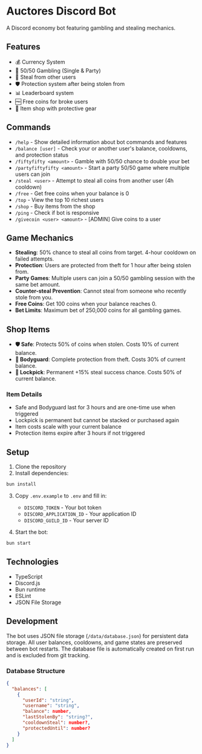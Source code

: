 # Auctores Discord Bot

A Discord economy bot featuring gambling and stealing mechanics.

## Features

- 💰 Currency System
- 🎲 50/50 Gambling (Single & Party)
- 🦹 Steal from other users
- 🛡️ Protection system after being stolen from
- 📊 Leaderboard system
- 🆓 Free coins for broke users
- 🏪 Item shop with protective gear

## Commands

- `/help` - Show detailed information about bot commands and features
- `/balance [user]` - Check your or another user's balance, cooldowns, and protection status
- `/fiftyfifty <amount>` - Gamble with 50/50 chance to double your bet
- `/partyfiftyfifty <amount>` - Start a party 50/50 game where multiple users can join
- `/steal <user>` - Attempt to steal all coins from another user (4h cooldown)
- `/free` - Get free coins when your balance is 0
- `/top` - View the top 10 richest users
- `/shop` - Buy items from the shop
- `/ping` - Check if bot is responsive
- `/givecoin <user> <amount>` - [ADMIN] Give coins to a user

## Game Mechanics

- **Stealing**: 50% chance to steal all coins from target. 4-hour cooldown on failed attempts.
- **Protection**: Users are protected from theft for 1 hour after being stolen from.
- **Party Games**: Multiple users can join a 50/50 gambling session with the same bet amount.
- **Counter-steal Prevention**: Cannot steal from someone who recently stole from you.
- **Free Coins**: Get 100 coins when your balance reaches 0.
- **Bet Limits**: Maximum bet of 250,000 coins for all gambling games.

## Shop Items

- **🛡️ Safe**: Protects 50% of coins when stolen. Costs 10% of current balance.
- **💂 Bodyguard**: Complete protection from theft. Costs 30% of current balance.
- **🔐 Lockpick**: Permanent +15% steal success chance. Costs 50% of current balance.

### Item Details

- Safe and Bodyguard last for 3 hours and are one-time use when triggered
- Lockpick is permanent but cannot be stacked or purchased again
- Item costs scale with your current balance
- Protection items expire after 3 hours if not triggered

## Setup

1. Clone the repository
2. Install dependencies:

```bash
bun install
```

3. Copy `.env.example` to `.env` and fill in:

   - `DISCORD_TOKEN` - Your bot token
   - `DISCORD_APPLICATION_ID` - Your application ID
   - `DISCORD_GUILD_ID` - Your server ID

4. Start the bot:

```bash
bun start
```

## Technologies

- TypeScript
- Discord.js
- Bun runtime
- ESLint
- JSON File Storage

## Development

The bot uses JSON file storage (`/data/database.json`) for persistent data storage. All user balances, cooldowns, and game states are preserved between bot restarts. The database file is automatically created on first run and is excluded from git tracking.

### Database Structure

```json
{
  "balances": [
    {
      "userId": "string",
      "username": "string",
      "balance": number,
      "lastStolenBy": "string?",
      "cooldownSteal": number?,
      "protectedUntil": number?
    }
  ]
}
```
